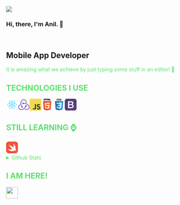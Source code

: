 <img src="https://media.giphy.com/media/G5eO2XaXAly5a/giphy.gif" align="center">

### Hi, there, I'm Anil. :santa: 
<br>

##  Mobile App Developer


<font color ="#5CE06E"> It is amazing what we achieve by just typing some stuff in an editor! :purple_heart:


## TECHNOLOGIES I USE 

<img height="32" width="32" src="https://raw.githubusercontent.com/github/explore/80688e429a7d4ef2fca1e82350fe8e3517d3494d/topics/react/react.png" /><img height="32" width="32" src="https://raw.githubusercontent.com/github/explore/80688e429a7d4ef2fca1e82350fe8e3517d3494d/topics/redux/redux.png" /><img height="32" width="32" src="https://raw.githubusercontent.com/github/explore/80688e429a7d4ef2fca1e82350fe8e3517d3494d/topics/javascript/javascript.png" /><img height="32" width="32" src="https://raw.githubusercontent.com/github/explore/80688e429a7d4ef2fca1e82350fe8e3517d3494d/topics/html/html.png" /><img height="32" width="32" src="https://raw.githubusercontent.com/github/explore/80688e429a7d4ef2fca1e82350fe8e3517d3494d/topics/css/css.png" /><img height="32" width="32" src="https://raw.githubusercontent.com/github/explore/80688e429a7d4ef2fca1e82350fe8e3517d3494d/topics/bootstrap/bootstrap.png" />



## STILL LEARNING :watch:

<img height="32" width="32" src="https://raw.githubusercontent.com/github/explore/80688e429a7d4ef2fca1e82350fe8e3517d3494d/topics/swift/swift.png" />



<details> 
<summary>  Github Stats</summary>
<img src="https://github-readme-stats.vercel.app/api/top-langs/?username=aniloncul&layout=compact">
</details> 


## I AM HERE! 
[<img height="32" width="32" src="https://unpkg.com/simple-icons@v7/icons/linkedin.svg" />][linkedin]

 [linkedin]: https://www.linkedin.com/in/anil-oncul-a5728ab4/
